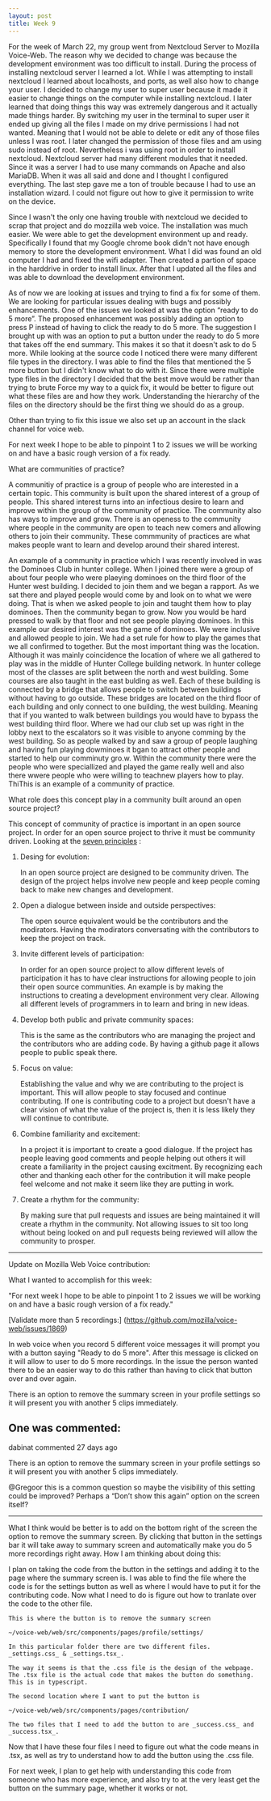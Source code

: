 ```yaml
---
layout: post
title: Week 9
---
```


For the week of March 22, my group went from Nextcloud Server to Mozilla Voice-Web. The reason why we decided to change was because the development environment was too difficult to install. During the process of installing nextcloud server I learned a lot. While I was attempting to install nextcloud I learned about localhosts, and ports, as well also how to change your user. I decided to change my user to super user because it made it easier to change things on the computer while installing nextcloud. I later learned that doing things this way was extremely dangerous and it actually made things harder. By switching my user in the terminal to super user it ended up giving all the files I made on my drive permissions I had not wanted. Meaning that I would not be able to delete or edit any of those files unless I was root. I later changed the permission of those files and am using sudo instead of root. Nevertheless i was using root in order to install nextcloud. Nextcloud server had many different modules that it needed. Since it was a server I had to use many commands on Apache and also MariaDB. When it was all said and done and I thought I configured everything. The last step gave me a ton of trouble because I had to use an installation wizard. I could not figure out how to give it permission to write on the device. 

Since I wasn't the only one having trouble with nextcloud we decided to scrap that project and do mozzilla web voice. The installation was much easier. We were able to get the development environment up and ready. Specifically I found that my Google chrome book didn't not have enough memory to store the development environment. What I did was found an old computer I had and fixed the wifi adapter. Then created a partion of space in the harddrive in order to install linux. After that I updated all the files and was able to download the development environment.

As of now we are looking at issues and trying to find a fix for some of them. We are looking for particular issues dealing with bugs and possibly enhancements. One of the issues we looked at was the option “ready to do 5 more”. The proposed enhancement was possibly adding an option to press P instead of having to click the ready to do 5 more. The suggestion I brought up with was an option to put a button under the ready to do 5 more that takes off the end summary. This makes it so that it doesn't ask to do 5 more. While looking at the source code I noticed there were many different file types in the directory. I was able to find the files that mentioned the 5 more button but I didn't know what to do with it. Since there were multiple type files in the directory I decided that the best move would be rather than trying to brute Force my way to a quick fix, it would be better to figure out what these files are and how they work. Understanding the hierarchy of the files on the directory should be the first thing we should do as a group.

Other than trying to fix this issue we also set up an account in the slack channel for voice web. 

For next week I hope to be able to pinpoint 1 to 2 issues we will be working on and have a basic rough version of a fix ready.


What are communities of practice?

A communitiy of practice is a group of people who are interested in a certain topic. This community is built upon the shared interest of a group of people. This shared interest turns into an infectious desire to learn and improve within the group of the community of practice. The community also has ways to improve and grow. There is an openess to the community where people in the community are open to teach new comers and allowing others to join their community. These commmunity of practices are what makes people want to learn and develop around their shared interest.

An example of a community in practice which I was recently involved in was the Dominoes Club in hunter college. When I joined there were a group of about four people who were plaeying dominoes on the third floor of the Hunter west building. I decided to join them and we began a rapport. As we sat there and played people would come by and look on to what we were doing. That is when we asked people to join and taught them how to play dominoes. Then the community began to grow. Now you would be hard pressed to walk by that floor and not see people playing dominoes. In this example our desired interest was the game of dominoes. We were inclusive and allowed people to join. We had a set rule for how to play the games that we all confirmed to together. But the most important thing was the location. Although it was mainly coincidence the location of where we all gathered to play was in the middle of Hunter College building network. In hunter college most of the classes are split between the north and west building. Some courses are also taught in the east bulding as well. Each of these building is connected by a bridge that allows people to switch between buildings without having to go outside. These bridges are located on the third floor of each building and only connect to one building, the west building. Meaning that if you wanted to walk between buildings you would have to bypass the west building third floor. Where we had our club set up was right in the lobby next to the escalators so it was visible to anyone comming by the west building. So as people walked by and saw a group of people laughing and having fun playing dowminoes it bgan to attract other people and started to help our comminuty gro.w. Within the community there were the people who were speciallized and played the game really well and also there wwere people who were willing to teachnew players how to play. ThiThis is an example of a community of practice. 

What role does this concept play in a community built around an open source project?

This concept of community of practice is important in an open source project. In order for an open source project to thrive it must be community driven. Looking at the [seven principles](https://hbswk.hbs.edu/archive/cultivating-communities-of-practice-a-guide-to-managing-knowledge-seven-principles-for-cultivating-communities-of-practice) :

1. Desing for evolution:
	
	In an open source project are designed to be community driven. The design of the project helps involve new people and keep people coming back to make new changes and development.

2. Open a dialogue between inside and outside perspectives:
	
	The open source equivalent would be the contributors and the modirators. Having the modirators conversating with the contributors to keep the project on track.

3. Invite different levels of participation:
	
	In order for an open source project to allow different levels of participation it has to have clear instructions for allowing people to join their open source communities. An example is by making the instructions to creating a development environment very clear. Allowing all different levels of programmers in to learn and bring in new ideas.

4. Develop both public and private community spaces:
	
	This is the same as the contributors who are managing the project and the contributors who are adding code. By having a github page it allows people to public speak there. 

5. Focus on value:
	
	Establishing the value and why we are contributing to the project is important. This will allow people to stay focused and continue contributing. If one is contributing code to a project but doesn't have a clear vision of what the value of the project is, then it is less likely they will continue to contribute.

6. Combine familiarity and excitement:
	
	In a project it is important to create a good dialogue. If the project has people leaving good comments and people helping out others it will create a familiarity in the project causing excitment. By recognizing each other and thanking each other for the contribution it will make people feel welcome and not make it seem like they are putting in work.

7. Create a rhythm for the community:

	By making sure that pull requests and issues are being maintained it will create a rhythm in the community. Not allowing issues to sit too long without being looked on and pull requests being reviewed will allow the community to prosper.

----------------------------

Update on Mozilla Web Voice contribution:

What I wanted to accomplish for this week:

"For next week I hope to be able to pinpoint 1 to 2 issues we will be working on and have a basic rough version of a fix ready."

[Validate more than 5 recordings:]
(https://github.com/mozilla/voice-web/issues/1869)

In web voice when you record 5 different voice messages it will prompt you with a button saying "Ready to do 5 more". After this message is clicked on it will allow to user to do 5 more recordings. In the issue the person wanted there to be an easier way to do this rather than having to click that button over and over again.

There is an option to remove the summary screen in your profile settings so it will present you with another 5 clips immediately. 

One was commented: 
------------

dabinat commented 27 days ago

There is an option to remove the summary screen in your profile settings so it will present you with another 5 clips immediately.

@Gregoor this is a common question so maybe the visibility of this setting could be improved? Perhaps a “Don’t show this again” option on the screen itself?

-----------

What I think would be better is to add on the bottom right of the screen the option to remove the summary screen. By clicking that button in the settings bar it will take away to summary screen and automatically make you do 5 more recordings right away. 
How I am thinking about doing this:

I plan on taking the code from the button in the settings and adding it to the page where the summary screen is. I was able to find the file where the code is for the settings button as well as where I would have to put it for the contributing code. Now what I need to do is figure out how to tranlate over the code to the other file. 

	
	This is where the button is to remove the summary screen

	~/voice-web/web/src/components/pages/profile/settings/

	In this particular folder there are two different files. _settings.css_ & _settings.tsx_.

	The way it seems is that the .css file is the design of the webpage. The .tsx file is the actual code that makes the button do something. This is in typescript.

	The second location where I want to put the button is

	~/voice-web/web/src/components/pages/contribution/

	The two files that I need to add the button to are _success.css_ and _success.tsx_.

Now that I have these four files I need to figure out what the code means in .tsx, as well as try to understand how to add the button using the .css file.

For next week, I plan to get help with understanding this code from someone who has more experience, and also try to at the very least get the button on the summary page, whether it works or not.







